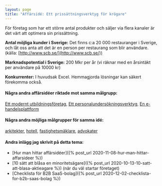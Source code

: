 ```yaml
---
layout: page
title: "Affärsidé: Ett prissättningsverktyg för krögare"
---
```

För företag som har ett större antal produkter och säljer via flera kanaler är det värt att optimera sin prissättning.

**Antal möjliga kunder i Sverige:** Det finns c:a 20 000 restauranger i Sverige, och låt oss anta att det är en person per restaurang som blir användare.(källa: [http://www.scb.se/](http://www.scb.se/))

**Marknadspotential i Sverige:** 200 Mkr per år (vi räknar med en årsintäkt per användare på 10000 kr)

**Konkurrenter:** I huvudsak Excel. Hemmagjorda lösningar kan säkert förekomma också.

#### Några andra affärsidéer riktade mot samma målgrupp:
[Ett modernt utbildningsföretag](/affarsideer/ett-modernt-utbildningsforetag-riktat-mot-krogare/), [Ett personalundersökningsverktyg](/affarsideer/ett-personalundersokningsverktyg-for-krogare/), [En e-handelsplattform](/affarsideer/en-e-handelsplattform-for-krogare/)


#### Några andra möjliga målgrupper för samma idé:
[arkitekter](/affarsideer/ett-prissattningsverktyg-for-arkitekter/), [hotell](/affarsideer/ett-prissattningsverktyg-for-hotell/), [fastighetsmäklare](/affarsideer/ett-prissattningsverktyg-for-fastighetsmaklare/), [advokater](/affarsideer/ett-prissattningsverktyg-for-advokater/)

#### Andra inlägg jag skrivit på detta tema:
- [Hur man hittar affärsidéer]({% post_url 2020-11-08-hur-man-hittar-affarsideer %})
- [10 sätt att blåsa en minoritetsägare]({% post_url 2020-10-13-10-satt-att-blasa-aktieagare %}) (när du väl startar företaget)
- [Checklista för B2B SaaS-bolag]({% post_url 2020-12-02-checklista-for-b2b-saas-bolag %})

